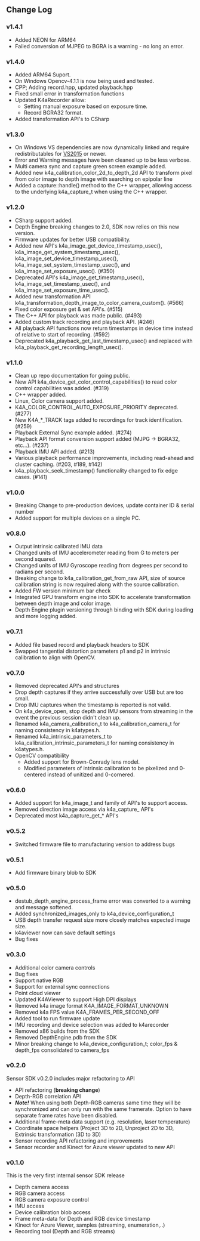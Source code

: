 ## Change Log

### v1.4.1

* Added NEON for ARM64
* Failed conversion of MJPEG to BGRA is a warning - no long an error.

### v1.4.0

* Added ARM64 Suport.
* On Windows Opencv-4.1.1 is now being used and tested.
* CPP; Adding record.hpp, updated playback.hpp
* Fixed small error in transformation functions
* Updated K4aRecorder allow:
  * Setting manual exposure based on exposure time.
  * Record BGRA32 format.
* Added transformation API's to CSharp

### v1.3.0 

* On Windows VS dependencies are now dynamically linked and require redistributables for
[VS2015](https://www.microsoft.com/en-us/download/details.aspx?id=48145) or newer.
* Error and Warning messages have been cleaned up to be less verbose.
* Multi camera sync and capture green screen example added.
* Added new k4a_calibration_color_2d_to_depth_2d API  to transform pixel from color image to depth image with searching on epipolar line
* Added a capture::handle() method to the C++ wrapper, allowing access to the underlying k4a_capture_t when using the C++ wrapper.

### v1.2.0

* CSharp support added.
* Depth Engine breaking changes to 2.0, SDK now relies on this new version.
* Firmware updates for better USB compatibility.
* Added new API's k4a_image_get_device_timestamp_usec(), k4a_image_get_system_timestamp_usec(), 
k4a_image_set_device_timestamp_usec(), k4a_image_set_system_timestamp_usec(), and k4a_image_set_exposure_usec(). (#350)
* Deprecated API's k4a_image_get_timestamp_usec(), k4a_image_set_timestamp_usec(), and k4a_image_set_exposure_time_usec().
* Added new transformation API k4a_transformation_depth_image_to_color_camera_custom(). (#566)
* Fixed color exposure get & set API's. (#515)
* The C++ API for playback was made public. (#493)
* Added custom track recording and playback API. (#246)
* All playback API functions now return timestamps in device time instead of relative to start of recording. (#592)
* Deprecated k4a_playback_get_last_timestamp_usec() and replaced with k4a_playback_get_recording_length_usec().

### v1.1.0

* Clean up repo documentation for going public.
* New API k4a_device_get_color_control_capabilities() to read color control capabilities was added. (#319)
* C++ wrapper added.
* Linux, Color camera support added.
* K4A_COLOR_CONTROL_AUTO_EXPOSURE_PRIORITY deprecated. (#277)
* New K4A_\*_TRACK tags added to recordings for track identification. (#259)
* Playback External Sync example added. (#274)
* Playback API format conversion support added (MJPG -> BGRA32, etc...). (#237)
* Playback IMU API added. (#213)
* Various playback performance improvements, including read-ahead and cluster caching. (#203, #189, #142)
* k4a_playback_seek_timestamp() functionality changed to fix edge cases. (#141)

### v1.0.0

* Breaking Change to pre-production devices, update container ID & serial number
* Added support for multiple devices on a single PC.

### v0.8.0

* Output intrinsic calibrated IMU data
* Changed units of IMU accelerometer reading from G to meters per second squared.
* Changed units of IMU Gyroscope reading from degrees per second to radians per second.
* Breaking change to k4a_calibration_get_from_raw API, size of source calibration string is now required along with the 
source calibration.
* Added FW version minimum bar check
* Integrated GPU transform engine into SDK to accelerate transformation between depth image and color image.
* Depth Engine plugin versioning through binding with SDK during loading and more logging added.

### v0.7.1

* Added file based record and playback headers to SDK
* Swapped tangential distortion parameters p1 and p2 in intrinsic calibration to align with OpenCV.

### v0.7.0

* Removed deprecated API's and structures
* Drop depth captures if they arrive successfully over USB but are too small.
* Drop IMU captures when the timestamp is reported is not valid.
* On k4a_device_open, stop depth and IMU sensors from streaming in the event the previous session didn't clean up.
* Renamed k4a_camera_calibration_t to k4a_calibration_camera_t for naming consistency in k4atypes.h.
* Renamed k4a_intrinsic_parameters_t to k4a_calibration_intrinsic_parameters_t for naming consistency in k4atypes.h.
* OpenCV compatibility
    * Added support for Brown-Conrady lens model.
    * Modified parameters of intrinsic calibration to be pixelized and 0-centered instead of unitized and 0-cornered.

### v0.6.0

* Added support for k4a_image_t and family of API's to support access.
* Removed direction image access via k4a_capture_ API's
* Deprecated most k4a_capture_get_* API's

### v0.5.2

* Switched firmware file to manufacturing version to address bugs

### v0.5.1

* Add firmware binary blob to SDK

### v0.5.0

* destub_depth_engine_process_frame error was converted to a warning and message softened.
* Added synchronized_images_only to k4a_device_configuration_t
* USB depth transfer request size more closely matches expected image size.
* k4aviewer now can save default settings
* Bug fixes

### v0.3.0

* Additional color camera controls
* Bug fixes
* Support native RGB
* Support for external sync connections
* Point cloud viewer
* Updated K4AViewer to support High DPI displays
* Removed k4a image format K4A\_IMAGE\_FORMAT\_UNKNOWN
* Removed k4a FPS value K4A\_FRAMES\_PER\_SECOND\_OFF
* Added tool to run firmware update
* IMU recording and device selection was added to k4arecorder
* Removed x86 builds from the SDK
* Removed DepthEngine.pdb from the SDK
* Minor breaking change to k4a_device_configuration_t; color_fps & depth_fps consolidated to camera_fps

### v0.2.0

Sensor SDK v0.2.0 includes major refactoring to API

* API refactoring (**breaking change**)
* Depth-RGB correlation API
* ***Note!*** When using both Depth-RGB cameras same time they will be synchronized and can only run with the same framerate. Option to have separate frame rates have been disabled.
* Additional frame-meta data support (e.g. resolution, laser temperature)
* Coordinate space helpers (Project 3D to 2D, Unproject 2D to 3D, Extrinsic transformation (3D to 3D)
* Sensor recording API refactoring and improvements
* Sensor recorder and Kinect for Azure viewer updated to new API

### v0.1.0

This is the very first internal sensor SDK release

* Depth camera access
* RGB camera access
* RGB camera exposure control
* IMU access
* Device calibration blob access
* Frame meta-data for Depth and RGB device timestamp
* Kinect for Azure Viewer, samples (streaming, enumeration,..)
* Recording tool (Depth and RGB streams)
